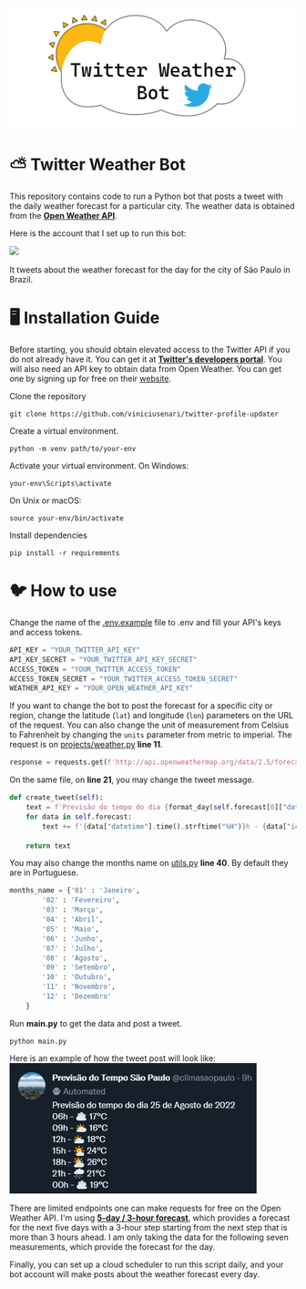![Twitter Weather Bot](assets/weather-bot-banner.png)

# ⛅ Twitter Weather Bot
This repository contains code to run a Python bot that posts a tweet with the daily weather forecast for a particular city. The weather data is obtained from the [**Open Weather API**](https://openweathermap.org/api).

Here is the account that I set up to run this bot:

<a href = "https://twitter.com/climasaopaulo"> <img src="https://img.shields.io/twitter/url?label=climasaopaulo&style=social&url=https%3A%2F%2Ftwitter.com%2Fclimasaopaulo"/> </a>

It tweets about the weather forecast for the day for the city of São Paulo in Brazil.

# 🖥️ Installation Guide
Before starting, you should obtain elevated access to the Twitter API if you do not already have it. You can get it at [**Twitter's developers portal**](https://developer.twitter.com/). You will also need an API key to obtain data from Open Weather. You can get one by signing up for free on their [website](https://openweathermap.org/price).

Clone the repository
```
git clone https://github.com/viniciusenari/twitter-profile-updater
```
Create a virtual environment.
```
python -m venv path/to/your-env
```

Activate your virtual environment. On Windows:
```
your-env\Scripts\activate
```

On Unix or macOS:
```
source your-env/bin/activate
```

Install dependencies
```
pip install -r requirements
```

# 🐦 How to use
Change the name of the [.env.example](https://github.com/viniciusenari/weather-bot/blob/main/.env.example) file to .env and fill your API's keys and access tokens.
```py
API_KEY = "YOUR_TWITTER_API_KEY"
API_KEY_SECRET = "YOUR_TWITTER_API_KEY_SECRET"
ACCESS_TOKEN = "YOUR_TWITTER_ACCESS_TOKEN"
ACCESS_TOKEN_SECRET = "YOUR_TWITTER_ACCESS_TOKEN_SECRET"
WEATHER_API_KEY = "YOUR_OPEN_WEATHER_API_KEY"
```
If you want to change the bot to post the forecast for a specific city or region, change the latitude (`lat`) and longitude (`lon`) parameters on the URL of the request. You can also change the unit of measurement from Celsius to Fahrenheit by changing the `units` parameter from metric to imperial. The request is on [projects/weather.py](https://github.com/viniciusenari/weather-bot/blob/main/project/weather.py) **line 11**.
```py
response = requests.get(f'http://api.openweathermap.org/data/2.5/forecast?lat=-23.55&lon=-46.64&appid={weather_api_key}&units=metric')
```
On the same file, on **line 21**, you may change the tweet message.
```py
def create_tweet(self):
    text = f'Previsão do tempo do dia {format_day(self.forecast[0]["datetime"].date())}\n'
    for data in self.forecast:
        text += f'{data["datetime"].time().strftime("%H")}h - {data["icon"]} {data["temperature"] :.0f}°C \n'

    return text
```
You may also change the months name on [utils.py](https://github.com/viniciusenari/weather-bot/blob/main/project/utils.py) **line 40**. By default they are in Portuguese.
```py
months_name = {'01' : 'Janeiro',
        '02' : 'Fevereiro',
        '03' : 'Março',
        '04' : 'Abril',
        '05' : 'Maio',
        '06' : 'Junho',
        '07' : 'Julho',            
        '08' : 'Agosto',    
        '09' : 'Setembro',
        '10' : 'Outubro',
        '11' : 'Novembro',
        '12' : 'Dezembro'
    }
```
Run **main.py** to get the data and post a tweet.
```
python main.py
```
Here is an example of how the tweet post will look like:
![Tweet Post Example](assets/tweet-post-example.png)

There are limited endpoints one can make requests for free on the Open Weather API. I'm using [**5-day / 3-hour forecast**](https://openweathermap.org/forecast5), which provides a forecast for the next five days with a 3-hour step starting from the next step that is more than 3 hours ahead. I am only taking the data for the following seven measurements, which provide the forecast for the day.

Finally, you can set up a cloud scheduler to run this script daily, and your bot account will make posts about the weather forecast every day.